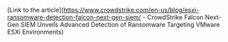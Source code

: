 [Link to the article](https://www.crowdstrike.com/en-us/blog/esxi-ransomware-detection-falcon-next-gen-siem/ - CrowdStrike Falcon Next-Gen SIEM Unveils Advanced Detection of Ransomware Targeting VMware ESXi Environments)
